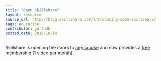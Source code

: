 ```yaml
---
title: "Open Skillshare"
layout: resource
source_url: http://blog.skillshare.com/introducing-open-skillshare/
tags: education
contributor: garthdb
posted_date: 2013-10-14
---
```

Skillshare is opening the doors to [any course](http://www.skillshare.com/teach) and now provides a [free membership](https://www.skillshare.com/membership) (1 video per month).
